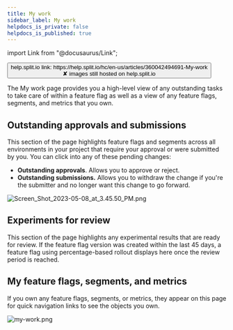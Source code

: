 ```yaml
---
title: My work
sidebar_label: My work
helpdocs_is_private: false
helpdocs_is_published: true
---
```


import Link from "@docusaurus/Link";

<p>
  <button style={{borderRadius:'8px', border:'1px', fontFamily:'Courier New', fontWeight:'800', textAlign:'left'}}> help.split.io link: https://help.split.io/hc/en-us/articles/360042494691-My-work <br /> ✘ images still hosted on help.split.io </button>
</p>

The My work page provides you a high-level view of any outstanding tasks to take care of within a feature flag as well as a view of any feature flags, segments, and metrics that you own.

## Outstanding approvals and submissions 

This section of the page highlights feature flags and segments across all environments in your project that require your approval or were submitted by you. You can click into any of these pending changes:

* **Outstanding approvals**. Allows you to approve or reject.
* **Outstanding submissions.** Allows you to withdraw the change if you're the submitter and no longer want this change to go forward.

<p>
  <img src="https://help.split.io/hc/article_attachments/15594966380429" alt="Screen_Shot_2023-05-08_at_3.45.50_PM.png" />
</p>

## Experiments for review

This section of the page highlights any experimental results that are ready for review. If the feature flag version was created within the last 45 days, a feature flag using percentage-based rollout displays here once the review period is reached.

## My feature flags, segments, and metrics

If you own any feature flags, segments, or metrics, they appear on this page for quick navigation links to see the objects you own.
<p>
  <img src="https://help.split.io/hc/article_attachments/16031905462541" alt="my-work.png" />
</p>
